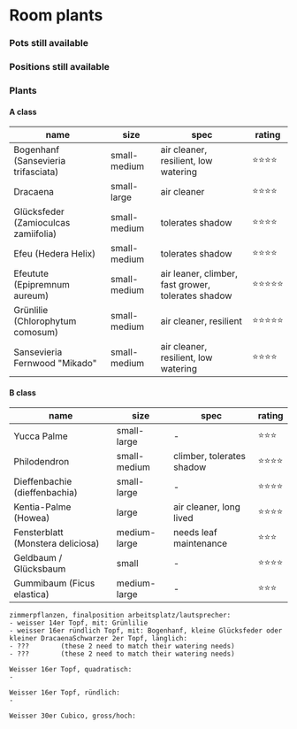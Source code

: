 # Room plants

### Pots still available

### Positions still available

### Plants

#### A class

|name|size|spec|rating|
|-|-|-|-|
|Bogenhanf (Sansevieria trifasciata)|small-medium|air cleaner, resilient, low watering|⭐️⭐️⭐️⭐️|
|Dracaena|small-large|air cleaner|⭐️⭐️⭐️⭐️|
|Glücksfeder (Zamioculcas zamiifolia)|small-medium|tolerates shadow|⭐️⭐️⭐️⭐️|
|Efeu (Hedera Helix)|small-medium|tolerates shadow|⭐️⭐️⭐️⭐️|
|Efeutute (Epipremnum aureum)|small-medium|air leaner, climber, fast grower, tolerates shadow|⭐️⭐️⭐️⭐️⭐️|
|Grünlilie (Chlorophytum comosum)|small-medium|air cleaner, resilient|⭐️⭐️⭐️⭐️⭐️|
|Sansevieria Fernwood "Mikado"|small-medium|air cleaner, resilient, low watering|⭐️⭐️⭐️⭐️|

#### B class

|name|size|spec|rating|
|-|-|-|-|
|Yucca Palme|small-large|-|⭐️⭐️⭐️|
|Philodendron|small-medium|climber, tolerates shadow|⭐️⭐️⭐️⭐️|
|Dieffenbachie (dieffenbachia)|small-large|-|⭐️⭐️⭐️⭐️|
|Kentia-Palme (Howea)|large|air cleaner, long lived|⭐️⭐️⭐️⭐️|
|Fensterblatt (Monstera deliciosa)|medium-large|needs leaf maintenance|⭐️⭐️⭐️|
|Geldbaum / Glücksbaum|small|-|⭐️⭐️⭐️⭐️|
|Gummibaum (Ficus elastica)|medium-large|-|⭐️⭐️⭐️|


    zimmerpflanzen, finalposition arbeitsplatz/lautsprecher:
    - weisser 14er Topf, mit: Grünlilie
    - weisser 16er ründlich Topf, mit: Bogenhanf, kleine Glücksfeder oder kleiner DracaenaSchwarzer 2er Topf, länglich:
    - ???        (these 2 need to match their watering needs)
    - ???        (these 2 need to match their watering needs)

    Weisser 16er Topf, quadratisch:
    -

    Weisser 16er Topf, ründlich:
    -

    Weisser 30er Cubico, gross/hoch:




